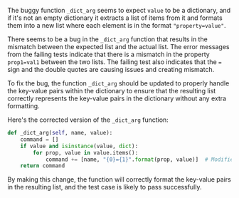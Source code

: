 The buggy function `_dict_arg` seems to expect `value` to be a dictionary, and if it's not an empty dictionary it extracts a list of items from it and formats them into a new list where each element is in the format `"property=value"`. 

There seems to be a bug in the `_dict_arg` function that results in the mismatch between the expected list and the actual list. The error messages from the failing tests indicate that there is a mismatch in the property `prop1=val1` between the two lists. The failing test also indicates that the `=` sign and the double quotes are causing issues and creating mismatch.

To fix the bug, the function `_dict_arg` should be updated to properly handle the key-value pairs within the dictionary to ensure that the resulting list correctly represents the key-value pairs in the dictionary without any extra formatting.

Here's the corrected version of the `_dict_arg` function:
```python
def _dict_arg(self, name, value):
    command = []
    if value and isinstance(value, dict):
        for prop, value in value.items():
            command += [name, "{0}={1}".format(prop, value)]  # Modified this line to properly format the key-value pairs and exclude double quotes
    return command
```

By making this change, the function will correctly format the key-value pairs in the resulting list, and the test case is likely to pass successfully.